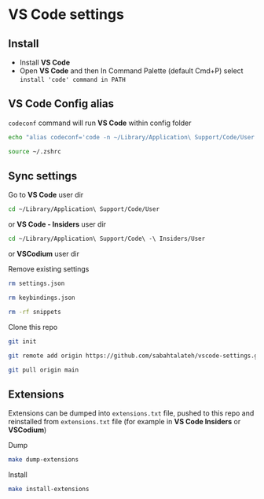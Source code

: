 # VS Code settings

## Install
- Install **VS Code**
- Open **VS Code** and then In Command Palette (default Cmd+P) select `install 'code' command in PATH`

## VS Code Config alias
`codeconf` command will run **VS Code** within config folder
```bash
echo "alias codeconf='code -n ~/Library/Application\ Support/Code/User'" >> ~/.zshrc
```
```bash
source ~/.zshrc
```

## Sync settings
Go to **VS Code** user dir
```bash
cd ~/Library/Application\ Support/Code/User
```
or **VS Code - Insiders** user dir
```bash
cd ~/Library/Application\ Support/Code\ -\ Insiders/User
```
or **VSCodium** user dir

Remove existing settings
```bash
rm settings.json
```
```bash
rm keybindings.json
```
```bash
rm -rf snippets
```
Clone this repo
```bash
git init
```
```bash
git remote add origin https://github.com/sabahtalateh/vscode-settings.git
```
```bash
git pull origin main
```

## Extensions
Extensions can be dumped into `extensions.txt` file, pushed to this repo and reinstalled from `extensions.txt` file (for example in **VS Code Insiders** or **VSCodium**)

Dump
```bash
make dump-extensions
```

Install
```bash
make install-extensions
```
